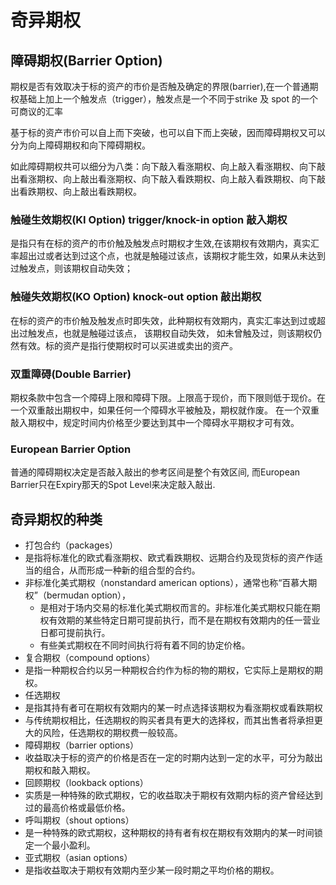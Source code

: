 # 奇异期权

## 障碍期权(Barrier Option)

期权是否有效取决于标的资产的市价是否触及确定的界限(barrier),在一个普通期权基础上加上一个触发点（trigger），触发点是一个不同于strike 及 spot 的一个可商议的汇率

基于标的资产市价可以自上而下突破，也可以自下而上突破，因而障碍期权又可以分为向上障碍期权和向下障碍期权。

如此障碍期权共可以细分为八类：向下敲入看涨期权、向上敲入看涨期权、向下敲出看涨期权、向上敲出看涨期权、向下敲入看跌期权、向上敲入看跌期权、向下敲出看跌期权、向上敲出看跌期权。

### 触碰生效期权(KI Option) trigger/knock-in option 敲入期权
是指只有在标的资产的市价触及触发点时期权才生效,在该期权有效期内，真实汇率超出过或者达到过这个点，也就是触碰过该点，该期权才能生效，如果从未达到过触发点，则该期权自动失效；
### 触碰失效期权(KO Option) knock-out option 敲出期权
在标的资产的市价触及触发点时即失效，此种期权有效期内，真实汇率达到过或超出过触发点，也就是触碰过该点， 该期权自动失效， 如未曾触及过，则该期权仍然有效。标的资产是指行使期权时可以买进或卖出的资产。

### 双重障碍(Double Barrier)
期权条款中包含一个障碍上限和障碍下限。上限高于现价，而下限则低于现价。在一个双重敲出期权中，如果任何一个障碍水平被触及，期权就作废。
在一个双重敲入期权中，规定时间内价格至少要达到其中一个障碍水平期权才可有效。

### European Barrier Option
普通的障碍期权决定是否敲入敲出的参考区间是整个有效区间, 而European Barrier只在Expiry那天的Spot Level来决定敲入敲出.

## 奇异期权的种类

- 打包合约（packages）
 - 是指将标准化的欧式看涨期权、欧式看跌期权、远期合约及现货标的资产作适当的组合，从而形成一种新的组合型的合约。
- 非标准化美式期权（nonstandard american options），通常也称“百慕大期权”（bermudan option），
  - 是相对于场内交易的标准化美式期权而言的。非标准化美式期权只能在期权有效期的某些特定日期可提前执行，而不是在期权有效期内的任一营业日都可提前执行。
  - 有些美式期权在不同时间执行将有着不同的协定价格。
- 复合期权（compound options）
 - 是指一种期权合约以另一种期权合约作为标的物的期权，它实际上是期权的期权。
- 任选期权
 - 是指其持有者可在期权有效期内的某一时点选择该期权为看涨期权或看跌期权
 - 与传统期权相比，任选期权的购买者具有更大的选择权，而其出售者将承担更大的风险，任选期权的期权费一般较高。
- 障碍期权（barrier options）
 - 收益取决于标的资产的价格是否在一定的时期内达到一定的水平，可分为敲出期权和敲入期权。
- 回顾期权（lookback options）
 - 实质是一种特殊的欧式期权，它的收益取决于期权有效期内标的资产曾经达到过的最高价格或最低价格。
- 呼叫期权（shout options）
 - 是一种特殊的欧式期权，这种期权的持有者有权在期权有效期内的某一时间锁定一个最小盈利。
- 亚式期权（asian options）
 - 是指收益取决于期权有效期内至少某一段时期之平均价格的期权。
